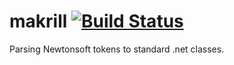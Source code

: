 makrill [![Build Status](https://travis-ci.org/wallymathieu/makrill.png?branch=master)](https://travis-ci.org/wallymathieu/makrill)
=======

Parsing Newtonsoft tokens to standard .net classes.
